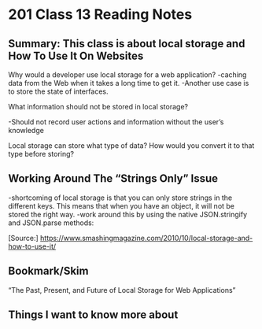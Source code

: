 # 201 Class 13 Reading Notes

## Summary: This class is about local storage and How To Use It On Websites

Why would a developer use local storage for a web application?
-caching data from the Web when it takes a long time to get it.
-Another use case is to store the state of interfaces.

What information should not be stored in local storage?

-Should not record user actions and information without the user’s knowledge

Local storage can store what type of data? How would you convert it to that type before storing?

## Working Around The “Strings Only” Issue

-shortcoming of local storage is that you can only store strings in the different keys. This means that when you have an object, it will not be stored the right way.
-work around this by using the native JSON.stringify and JSON.parse methods:

[Source:] <https://www.smashingmagazine.com/2010/10/local-storage-and-how-to-use-it/>

## Bookmark/Skim

“The Past, Present, and Future of Local Storage for Web Applications”

## Things I want to know more about
